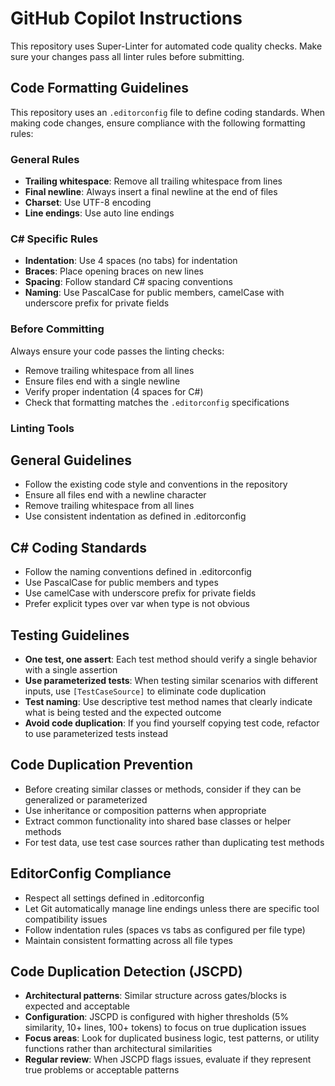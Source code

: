 # GitHub Copilot Instructions

This repository uses Super-Linter for automated code quality checks. Make sure your changes pass all linter rules before submitting.

## Code Formatting Guidelines

This repository uses an `.editorconfig` file to define coding standards. When making code changes, ensure compliance with the following formatting rules:

### General Rules

- **Trailing whitespace**: Remove all trailing whitespace from lines
- **Final newline**: Always insert a final newline at the end of files
- **Charset**: Use UTF-8 encoding
- **Line endings**: Use auto line endings

### C# Specific Rules

- **Indentation**: Use 4 spaces (no tabs) for indentation
- **Braces**: Place opening braces on new lines
- **Spacing**: Follow standard C# spacing conventions
- **Naming**: Use PascalCase for public members, camelCase with underscore prefix for private fields

### Before Committing

Always ensure your code passes the linting checks:

- Remove trailing whitespace from all lines
- Ensure files end with a single newline
- Verify proper indentation (4 spaces for C#)
- Check that formatting matches the `.editorconfig` specifications

### Linting Tools

## General Guidelines

- Follow the existing code style and conventions in the repository
- Ensure all files end with a newline character
- Remove trailing whitespace from all lines
- Use consistent indentation as defined in .editorconfig

## C# Coding Standards

- Follow the naming conventions defined in .editorconfig
- Use PascalCase for public members and types
- Use camelCase with underscore prefix for private fields
- Prefer explicit types over var when type is not obvious

## Testing Guidelines

- **One test, one assert**: Each test method should verify a single behavior with a single assertion
- **Use parameterized tests**: When testing similar scenarios with different inputs, use `[TestCaseSource]` to eliminate code duplication
- **Test naming**: Use descriptive test method names that clearly indicate what is being tested and the expected outcome
- **Avoid code duplication**: If you find yourself copying test code, refactor to use parameterized tests instead

## Code Duplication Prevention

- Before creating similar classes or methods, consider if they can be generalized or parameterized
- Use inheritance or composition patterns when appropriate
- Extract common functionality into shared base classes or helper methods
- For test data, use test case sources rather than duplicating test methods

## EditorConfig Compliance

- Respect all settings defined in .editorconfig
- Let Git automatically manage line endings unless there are specific tool compatibility issues
- Follow indentation rules (spaces vs tabs as configured per file type)
- Maintain consistent formatting across all file types

## Code Duplication Detection (JSCPD)

- **Architectural patterns**: Similar structure across gates/blocks is expected and acceptable
- **Configuration**: JSCPD is configured with higher thresholds (5% similarity, 10+ lines, 100+ tokens) to focus on true duplication issues
- **Focus areas**: Look for duplicated business logic, test patterns, or utility functions rather than architectural similarities
- **Regular review**: When JSCPD flags issues, evaluate if they represent true problems or acceptable patterns
